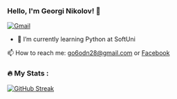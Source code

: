 ### Hello, I'm Georgi Nikolov! 👋

[![Gmail](https://img.shields.io/badge/-Gmail-c14438?style=flat&logo=Gmail&logoColor=white)](mailto:go6odn28@gmail.com)

- 🌱 I’m currently learning Python at SoftUni
  
📫 How to reach me: go6odn28@gmail.com or [Facebook](https://www.facebook.com/profile.php?id=100001532627532)


### :fire: My Stats :
[![GitHub Streak](https://streak-stats.demolab.com/?user=GeorgiDN)](https://git.io/streak-stats)





<!--
**GeorgiDN/GeorgiDN** is a ✨ _special_ ✨ repository because its `README.md` (this file) appears on your GitHub profile.

Here are some ideas to get you started:

- 🔭 I’m currently working on ...
- 🌱 I’m currently learning ...
- 👯 I’m looking to collaborate on ...
- 🤔 I’m looking for help with ...
- 💬 Ask me about ...
- 📫 How to reach me: ...
- 😄 Pronouns: ...
- ⚡ Fun fact: ...
-->
